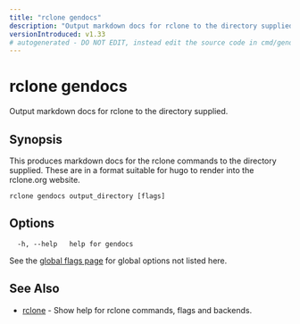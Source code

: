 ```yaml
---
title: "rclone gendocs"
description: "Output markdown docs for rclone to the directory supplied."
versionIntroduced: v1.33
# autogenerated - DO NOT EDIT, instead edit the source code in cmd/gendocs/ and as part of making a release run "make commanddocs"
---
```

# rclone gendocs

Output markdown docs for rclone to the directory supplied.

## Synopsis

This produces markdown docs for the rclone commands to the directory
supplied.  These are in a format suitable for hugo to render into the
rclone.org website.

```
rclone gendocs output_directory [flags]
```

## Options

```
  -h, --help   help for gendocs
```

See the [global flags page](/flags/) for global options not listed here.

## See Also

<!-- markdownlint-capture -->
<!-- markdownlint-disable ul-style line-length -->

* [rclone](/commands/rclone/)	 - Show help for rclone commands, flags and backends.


<!-- markdownlint-restore -->
